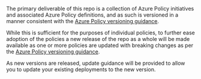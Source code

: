The primary deliverable of this repo is a collection of Azure Policy initiatives and associated Azure Policy definitions, and as such is versioned in a manner consistent with the [Azure Policy versioning guidance](https://github.com/Azure/azure-policy/blob/master/built-in-policies/README.md#versioning).

While this is sufficient for the purposes of individual policies, to further ease adoption of the policies a new release of the repo as a whole will be made available as one or more policies are updated with breaking changes as per the [Azure Policy versioning guidance](https://github.com/Azure/azure-policy/blob/master/built-in-policies/README.md#versioning).

As new versions are released, update guidance will be provided to allow you to update your existing deployments to the new version.
